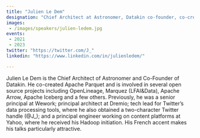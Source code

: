 ```yaml
---
title: "Julien Le Dem"
designation: "Chief Architect at Astronomer, Datakin co-founder, co-creator of Parquet"
images: 
 - /images/speakers/julien-ledem.jpg
events:
 - 2021
 - 2023
twitter: "https://twitter.com/J_"
linkedin: "https://www.linkedin.com/in/julienledem/"

---
```


Julien Le Dem is the Chief Architect of Astronomer and Co-Founder of Datakin. He co-created Apache Parquet and is involved in several open source projects including OpenLineage, Marquez (LFAI&Data), Apache Arrow, Apache Iceberg and a few others. Previously, he was a senior principal at Wework; principal architect at Dremio; tech lead for Twitter’s data processing tools, where he also obtained a two-character Twitter handle (@J_); and a principal engineer working on content platforms at Yahoo, where he received his Hadoop initiation. His French accent makes his talks particularly attractive.